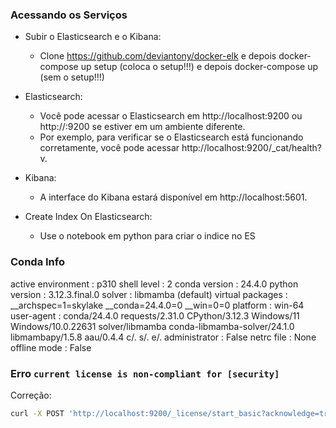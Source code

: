 ### Acessando os Serviços

- Subir o Elasticsearch e o Kibana: 
  
  - Clone https://github.com/deviantony/docker-elk  e depois docker-compose up setup (coloca o setup!!!) e depois docker-compose up  (sem o setup!!!)

- Elasticsearch:
  
  - Você pode acessar o Elasticsearch em http://localhost:9200 ou http://<seu-ip>:9200 se estiver em um ambiente diferente.
  - Por exemplo, para verificar se o Elasticsearch está funcionando corretamente, você pode acessar http://localhost:9200/_cat/health?v.

- Kibana:
  
  - A interface do Kibana estará disponível em http://localhost:5601.

- Create Index On Elasticsearch:
  
  - Use o notebook em python para criar o indice no ES

### Conda Info

active environment : p310
            shell level : 2
          conda version : 24.4.0
         python version : 3.12.3.final.0
                 solver : libmamba (default)
       virtual packages : __archspec=1=skylake
                          __conda=24.4.0=0
                          __win=0=0
               platform : win-64
             user-agent : conda/24.4.0 requests/2.31.0 CPython/3.12.3 Windows/11 Windows/10.0.22631 solver/libmamba conda-libmamba-solver/24.1.0 libmambapy/1.5.8 aau/0.4.4 c/. s/. e/.
          administrator : False
             netrc file : None
           offline mode : False

### Erro `current license is non-compliant for [security]`

Correção: 

```bash
curl -X POST 'http://localhost:9200/_license/start_basic?acknowledge=true' -u elastic:changeme -H "Content-Type: application/json"
```



